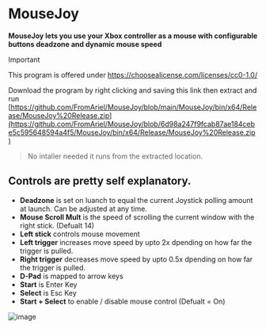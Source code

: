 # MouseJoy
**MouseJoy lets you use your Xbox controller as a mouse with configurable buttons deadzone and dynamic mouse speed**

> [!IMPORTANT]
>This program is offered under https://choosealicense.com/licenses/cc0-1.0/

Download the program by right clicking and saving this link then extract and run [https://github.com/FromAriel/MouseJoy/blob/main/MouseJoy/bin/x64/Release/MouseJoy%20Release.zip](https://github.com/FromAriel/MouseJoy/blob/6d98a247f9fcab87ae184cebe5c595648594a4f5/MouseJoy/bin/x64/Release/MouseJoy%20Release.zip)
> No intaller needed it runs from the extracted location.

## Controls are pretty self explanatory.

- **Deadzone** is set on luanch to equal the current Joystick polling amount at launch. Can be adjusted at any time.
- **Mouse Scroll Mult** is the speed of scrolling the current window with the right stick. (Defualt 14)
- **Left stick** controls mouse movement 
- **Left trigger** increases move speed by upto 2x dpending on how far the trigger is pulled.
- **Right trigger** decreases move speed by upto 0.5x dpending on how far the trigger is pulled.
- **D-Pad** is mapped to arrow keys
- **Start** is Enter Key
- **Select** is Esc Key
- **Start + Select** to enable / disable mouse control (Defualt = On)

![image](https://github.com/FromAriel/MouseJoy/assets/52693758/b2dc7505-e431-412b-aea0-eb916a9f8ed0)


